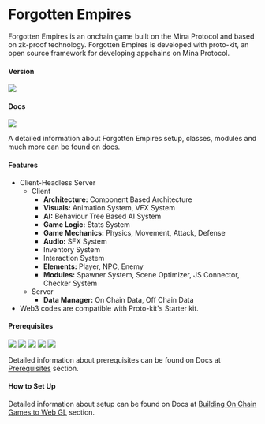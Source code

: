 # Forgotten Empires

Forgotten Empires is an onchain game built on the Mina Protocol and based on zk-proof technology. Forgotten Empires is developed with proto-kit, an open source framework for developing appchains on Mina Protocol.

#### Version

<img src="https://img.shields.io/badge/Version-Alpha 0.4.0-green">

#### Docs

[<img src="https://img.shields.io/badge/Docs-Gitbook-green">](https://forgottenempires.gitbook.io/forgotten-empires/)

A detailed information about Forgotten Empires setup, classes, modules and much more can be found on docs.

#### Features

- Client-Headless Server
  - Client
    - **Architecture:** Component Based Architecture
    - **Visuals:** Animation System, VFX System
    - **AI:** Behaviour Tree Based AI System
    - **Game Logic:** Stats System
    - **Game Mechanics:** Physics, Movement, Attack, Defense
    - **Audio:** SFX System
    - Inventory System
    - Interaction System
    - **Elements:** Player, NPC, Enemy
    - **Modules:** Spawner System, Scene Optimizer, JS Connector, Checker System
  - Server
    - **Data Manager:** On Chain Data, Off Chain Data
- Web3 codes are compatible with Proto-kit's Starter kit.

#### Prerequisites

<img src="https://img.shields.io/badge/Unity-blue"> <img src="https://img.shields.io/badge/Mirror-blue"> <img src="https://img.shields.io/badge/o1js-blue"> <img src="https://img.shields.io/badge/proto kit-blue"> <img src="https://img.shields.io/badge/Newtonsoft JSON-blue">

Detailed information about prerequisites can be found on Docs at [Prerequisites](https://forgottenempires.gitbook.io/forgotten-empires/prerequisites) section.

#### How to Set Up

Detailed information about setup can be found on Docs at [Building On Chain Games to Web GL](https://forgottenempires.gitbook.io/forgotten-empires/building-on-chain-games-to-webgl) section.
